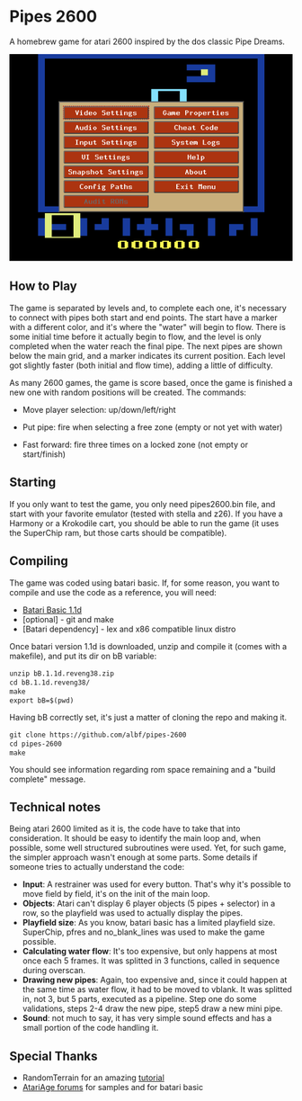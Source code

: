 # Pipes 2600

A homebrew game for atari 2600 inspired by the dos classic Pipe Dreams.

![Alt Text](https://raw.githubusercontent.com/albf/pipes-2600/master/sample.gif)

## How to Play

The game is separated by levels and, to complete each one, it's necessary to connect with pipes both start and end points. The start have a marker with a different color, and it's where the "water" will begin to flow. There is some initial time before it actually begin to flow, and the level is only completed when the water reach the final pipe. The next pipes are shown below the main grid, and a marker indicates its current position. Each level got slightly faster (both initial and flow time), adding a little of difficulty.

As many 2600 games, the game is score based, once the game is finished a new one with random positions will be created. The commands:

* Move player selection: up/down/left/right

* Put pipe: fire when selecting a free zone (empty or not yet with water)

* Fast forward: fire three times on a locked zone (not empty or start/finish)

## Starting

If you only want to test the game, you only need pipes2600.bin file, and start with your favorite emulator (tested with stella and z26). If you have a Harmony or a Krokodile cart, you should be able to run the game (it uses the SuperChip ram, but those carts should be compatible).

## Compiling

The game was coded using batari basic. If, for some reason, you want to compile and use the code as a reference, you will need:

* [Batari Basic 1.1d](http://atariage.com/forums/topic/214909-bb-with-native-64k-cart-support-11dreveng/)
* [optional] - git and make
* [Batari dependency] - lex and x86 compatible linux distro

Once batari version 1.1d is downloaded, unzip and compile it (comes with a makefile), and put its dir on bB variable:

```
unzip bB.1.1d.reveng38.zip
cd bB.1.1d.reveng38/
make
export bB=$(pwd)
```

Having bB correctly set, it's just a matter of cloning the repo and making it.

```
git clone https://github.com/albf/pipes-2600
cd pipes-2600
make
```

You should see information regarding rom space remaining and a "build complete" message.

## Technical notes

Being atari 2600 limited as it is, the code have to take that into consideration. It should be easy to identify the main loop and, when possible, some well structured subroutines were used. Yet, for such game, the simpler approach wasn't enough at some parts. Some details if someone tries to actually understand the code:

* **Input**: A restrainer was used for every button. That's why it's possible to move field by field, it's on the init of the main loop.
* **Objects**: Atari can't display 6 player objects (5 pipes + selector) in a row, so the playfield was used to actually display the pipes.
* **Playfield size**: As you know, batari basic has a limited playfield size. SuperChip, pfres and no_blank_lines was used to make the game possible.
* **Calculating water flow**: It's too expensive, but only happens at most once each 5 frames. It was splitted in 3 functions, called in sequence during overscan.
* **Drawing new pipes**: Again, too expensive and, since it could happen at the same time as water flow, it had to be moved to vblank. It was splitted in, not 3, but 5 parts, executed as a pipeline. Step one do some validations, steps 2-4 draw the new pipe, step5 draw a new mini pipe.
* **Sound**: not much to say, it has very simple sound effects and has a small portion of the code handling it.

## Special Thanks

* RandomTerrain for an amazing [tutorial](http://www.randomterrain.com/atari-2600-memories-batari-basic-commands.html)
* [AtariAge forums](http://atariage.com/forums/forum/65-batari-basic/) for samples and for batari basic
